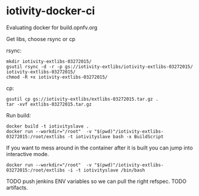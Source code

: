 # iotivity-docker-ci

Evaluating docker for build.opnfv.org

Get libs, choose rsync or cp

rsync:
```
mkdir iotivity-extlibs-03272015/
gsutil rsync -d -r -p gs://iotivity-extlibs/iotivity-extlibs-03272015/ iotivity-extlibs-03272015/
chmod -R +x iotivity-extlibs-03272015/
```

cp:
```
gsutil cp gs://iotivity-extlibs/extlibs-03272015.tar.gz .
tar -xvf extlibs-03272015.tar.gz
```

Run build:
```
docker build -t iotivityslave .
docker run --workdir="/root"  -v "$(pwd)"/iotivity-extlibs-03272015:/root/extlibs -t iotivityslave bash -x BuildScript
```

If you want to mess around in the container after it is built you can jump into interactive mode.
```
docker run --workdir="/root"  -v "$(pwd)"/iotivity-extlibs-03272015:/root/extlibs -i -t iotivityslave /bin/bash
```

TODO push jenkins ENV variables so we can pull the right refspec.
TODO artifacts.
